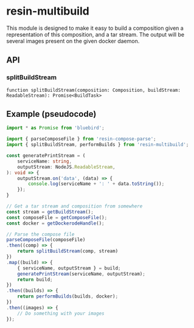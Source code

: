 # resin-multibuild

This module is designed to make it easy to build a composition given a
representation of this composition, and a tar stream. The output will be several
images present on the given docker daemon.

## API

### splitBuildStream

```
function splitBuildStream(composition: Composition, buildStream: ReadableStream): Promise<BuildTask>
```


## Example (pseudocode)

```typescript
import * as Promise from 'bluebird';

import { parseComposeFile } from 'resin-compose-parse';
import { splitBuildStream, performBuilds } from 'resin-multibuild';

const generatePrintStream = (
	serviceName: string,
	outputStream: NodeJS.ReadableStream,
): void => {
	outputStream.on('data', (data) => {
		console.log(serviceName + ': ' + data.toString());
	});
}

// Get a tar stream and composition from somewhere
const stream = getBuildStream();
const composeFile = getComposeFile();
const docker = getDockerodeHandle();

// Parse the compose file
parseComposeFile(composeFile)
.then((comp) => {
	return splitBuildStream(comp, stream)
})
.map((build) => {
	{ serviceName, outputStream } = build;
	generatePrintStream(serviceName, outputStream);
	return build;
})
.then((builds) => {
	return performBuilds(builds, docker);
})
.then((images) => {
	// Do something with your images
});

```
